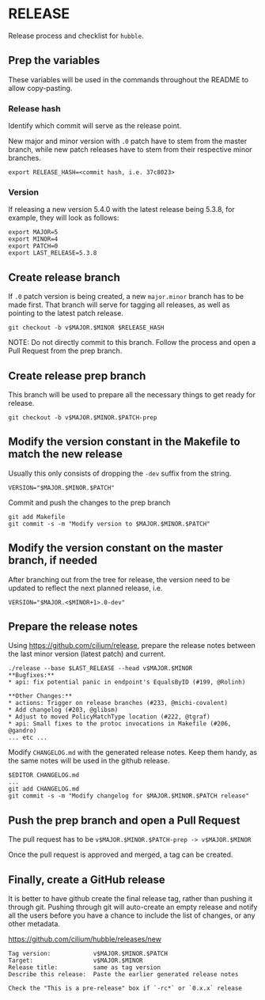 # RELEASE

Release process and checklist for `hubble`. 

## Prep the variables

These variables will be used in the commands throughout the README to allow
copy-pasting.

### Release hash

Identify which commit will serve as the release point.

New major and minor version with `.0` patch have to stem from the master
branch, while new patch releases have to stem from their respective minor
branches.

    export RELEASE_HASH=<commit hash, i.e. 37c8023>

### Version

If releasing a new version 5.4.0 with the latest release being 5.3.8, for
example, they will look as follows:

    export MAJOR=5
    export MINOR=4
    export PATCH=0
    export LAST_RELEASE=5.3.8

## Create release branch

If `.0` patch version is being created, a new `major.minor` branch has to be
made first. That branch will serve for tagging all releases, as well as
pointing to the latest patch release.

    git checkout -b v$MAJOR.$MINOR $RELEASE_HASH

NOTE: Do not directly commit to this branch. Follow the process and open a Pull
Request from the prep branch.

## Create release prep branch

This branch will be used to prepare all the necessary things to get ready for
release.

    git checkout -b v$MAJOR.$MINOR.$PATCH-prep

## Modify the version constant in the Makefile to match the new release

Usually this only consists of dropping the `-dev` suffix from the string.

    VERSION="$MAJOR.$MINOR.$PATCH"

Commit and push the changes to the prep branch

    git add Makefile
    git commit -s -m "Modify version to $MAJOR.$MINOR.$PATCH"

## Modify the version constant on the master branch, if needed

After branching out from the tree for release, the version need to be updated
to reflect the next planned release, i.e.

    VERSION="$MAJOR.<$MINOR+1>.0-dev"

## Prepare the release notes

Using https://github.com/cilium/release, prepare the release notes between the
last minor version (latest patch) and current.

    ./release --base $LAST_RELEASE --head v$MAJOR.$MINOR
    **Bugfixes:**
    * api: fix potential panic in endpoint's EqualsByID (#199, @Rolinh)

    **Other Changes:**
    * actions: Trigger on release branches (#233, @michi-covalent)
    * Add changelog (#203, @glibsm)
    * Adjust to moved PolicyMatchType location (#222, @tgraf)
    * api: Small fixes to the protoc invocations in Makefile (#206, @gandro)
    ... etc ...

Modify `CHANGELOG.md` with the generated release notes. Keep them handy, as
the same notes will be used in the github release.

    $EDITOR CHANGELOG.md
    ...
    git add CHANGELOG.md
    git commit -s -m "Modify changelog for $MAJOR.$MINOR.$PATCH release"

## Push the prep branch and open a Pull Request

The pull request has to be `v$MAJOR.$MINOR.$PATCH-prep -> v$MAJOR.$MINOR`

Once the pull request is approved and merged, a tag can be created.

## Finally, create a GitHub release

It is better to have github create the final release tag, rather than pushing
it through git. Pushing through git will auto-create an empty release and
notify all the users before you have a chance to include the list of changes,
or any other metadata.

https://github.com/cilium/hubble/releases/new

    Tag version:            v$MAJOR.$MINOR.$PATCH
    Target:                 v$MAJOR.$MINOR
    Release title:          same as tag version
    Describe this release:  Paste the earlier generated release notes

    Check the "This is a pre-release" box if `-rc*` or `0.x.x` release
